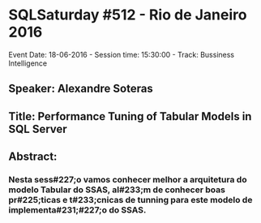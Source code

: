 # SQLSaturday #512 - Rio de Janeiro 2016
Event Date: 18-06-2016 - Session time: 15:30:00 - Track: Bussiness Intelligence
## Speaker: Alexandre Soteras
## Title: Performance Tuning of Tabular Models in SQL Server
## Abstract:
### Nesta sess#227;o vamos conhecer melhor a arquitetura do modelo Tabular do SSAS, al#233;m de conhecer boas pr#225;ticas e t#233;cnicas de tunning para este modelo de implementa#231;#227;o do SSAS.
